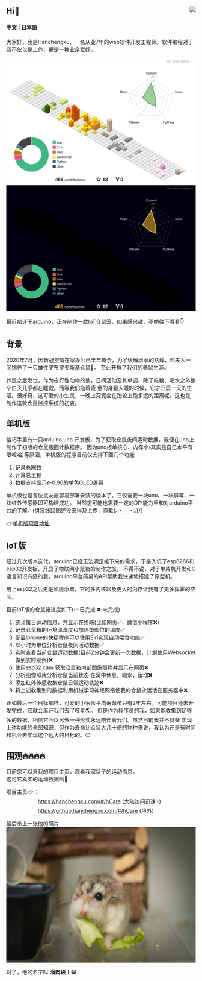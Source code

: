 Hi👋 <img align="right" src="https://visitor-badge.glitch.me/badge?page_id=hanchengxu"/>
-------
#### 中文 | [日本語](https://github.com/a2181745/a2181745/blob/main/README-ja.md) 
大家好，我是Hanchengxu，一名从业7年的web软件开发工程师。软件编程对于我不仅仅是工作，更是一种业余爱好。

<!-- <a href="https://github.com/hanchengxu/github-readme-stats">
<img align="center" src="https://github-readme-stats.vercel.app/api?username=hanchengxu&show_icons=true&include_all_commits=true&theme=dracula&hide_border=true" alt="Anurag's github stats" />
</a> 
<a href="https://github.com/hanchengxu/github-readme-stats">
 <img align="center" src="https://github-readme-stats.vercel.app/api/top-langs/?username=hanchengxu&layout=compact&theme=dracula&hide_border=true" />
</a> -->

![](./profile-3d-contrib/profile-season-animate.svg#gh-light-mode-only)
![](./profile-3d-contrib/profile-night-rainbow.svg#gh-dark-mode-only)


最近痴迷于arduino，正在制作一款IoT仓鼠笼，如果感兴趣，不妨往下看看👇

## 背景
2020年7月，因新冠疫情在家办公已半年有余，为了缓解居家的枯燥，和夫人一同饲养了一只雄性罗布罗夫斯基仓鼠🐹。
至此开启了我们的养鼠生涯。

养鼠之后发觉，作为夜行性动物的他，日间活动及其单调，除了吃粮、喝水之外整个白天几乎都在睡觉。而等我们拖着疲
惫的身躯入睡的时候，它才开启一天的生活。很好奇，这可爱的小生灵，一晚上究竟会在跑轮上跑多远的距离呢。这也是
制作这款仓鼠监控系统的初衷。

## 单机版
恰巧手里有一只arduino uno 开发板，为了获取仓鼠夜间运动数据，我便在uno上制作了初版的仓鼠跑圈计数程序。
因为uno板单核心、内存小(其实是自己水平有限哈哈)等原因，单机版的程序目前仅支持下面几个功能  
1. 记录总圈数  
2. 计算总里程  
3. 数据支持显示在0.96的单色OLED屏幕 

单机版也是各位鼠友最容易部署安装的版本了。它仅需要一块uno、一块屏幕、一块红外传感器即可构建成功。
当然您可能也需要一定的DIY能力里和对arduino平台的了解。(组装线路图还没来得及上传，抱歉(。・＿・。)ﾉ)

👉[单机版项目地址](https://github.com/a2181745/hamster_arduino) 

## IoT版
经过几次版本迭代，arduino已经无法满足接下来的需求，于是入坑了esp8266和esp32开发板，开启了物联网小鼠箱的制作之旅。
不得不说，对于单片机开发和C语言知识有限的我，arduino平台简易的API帮助我快速地搭建了原型机。  

用上esp32之后更是如虎添翼，它的多内核以及更大的内存让我有了更多挥霍的空间。

目前IoT版的仓鼠箱进度如下(✅:已完成 ❌:未完成)
1. 统计每日运动信息，并显示在终端(比如网页✅，微信小程序❌)
2. 记录仓鼠箱的环境温湿度和加热垫部位的温度✅
3. 配置Iphone的快捷程序可以使用Siri实现自动喂食功能✅
4. 以小时为单位分析仓鼠夜间活动数据✅
5. 实时查看当前仓鼠运动数据(目前2分钟会更新一次数据，计划使用Websocket做到实时观察)❌
6. 使用esp32 cam 获取仓鼠箱内部图像照片并显示在网页❌
7. 分析图像照片分析仓鼠当前状态:在窝中休息，喝水，运动❌
8. 添加红外传感收集仓鼠日常运动轨迹❌
10. 将上述收集到的数据利用机械学习神经网络使我的仓鼠永远活在服务器中❌

正如最后一个目标那样，可爱的小家伙平均寿命虽只有2年左右。可能项目还未开发完成，它就会离开我们去了吱星🌎。
但是作为程序员的我，如果能收集到足够多的数据，相信它会以另外一种形式永远陪伴着我们。虽然目前我并不具备
实现上述功能的全部知识，但作为寿命比仓鼠大几十倍的物种来说，我认为还是有时间和机会去实现这个远大的目标的。😊

## 围观🔥🔥🔥🔥
目前您可以来我的项目主页，观看我家鼠子的运动信息。  
这可它真实的运动数据哟💪

项目主页👉：  
 　　　　　　https://hanchengxu.com/#/hCare (大陆访问迅速⚡)  
 　　　　　　https://github.hanchengxu.com/#/hCare (境外)

最后奉上一张他的照片  
<img src="https://github.com/a2181745/hamster-esp32/blob/main/hamster.jpg" width = "600" height = "360" alt="" align=center />


对了，他的名字叫 **溜肉段！😃**

